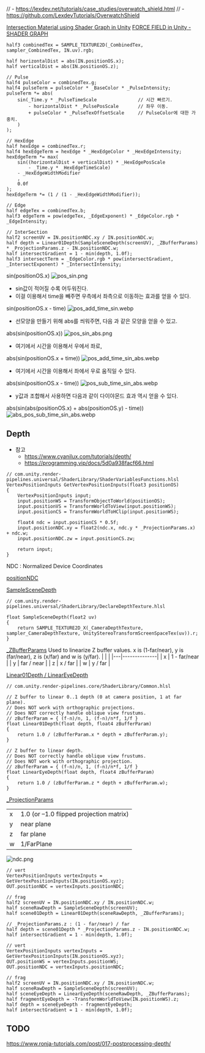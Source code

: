 // - https://lexdev.net/tutorials/case_studies/overwatch_shield.html
// - https://github.com/LexdevTutorials/OverwatchShield

[Intersection Material using Shader Graph in Unity](https://www.youtube.com/watch?v=ayd8L6ZyCvw)
[FORCE FIELD in Unity - SHADER GRAPH](https://www.youtube.com/watch?v=NiOGWZXBg4Y)


``` hlsl
half3 combinedTex = SAMPLE_TEXTURE2D(_CombinedTex, sampler_CombinedTex, IN.uv).rgb;

half horizontalDist = abs(IN.positionOS.x);
half verticalDist = abs(IN.positionOS.z);

// Pulse
half4 pulseColor = combinedTex.g;
half4 pulseTerm = pulseColor * _BaseColor * _PulseIntensity;
pulseTerm *= abs(
    sin(_Time.y * _PulseTimeScale               // 시간 빠르기.
        - horizontalDist * _PulsePosScale       // 좌우 이동.
        + pulseColor * _PulseTexOffsetScale     // PulseColor에 대한 가중치.
    )
);

// HexEdge
half hexEdge = combinedTex.r;
half4 hexEdgeTerm = hexEdge * _HexEdgeColor * _HexEdgeIntensity;
hexEdgeTerm *= max(
    sin((horizontalDist + verticalDist) * _HexEdgePosScale
        - _Time.y * _HexEdgeTimeScale)
    - _HexEdgeWidthModifier
    ,
    0.0f
);
hexEdgeTerm *= (1 / (1 - _HexEdgeWidthModifier));

// Edge
half edgeTex = combinedTex.b;
half3 edgeTerm = pow(edgeTex, _EdgeExponent) * _EdgeColor.rgb * _EdgeIntensity;

// InterSection
half2 screenUV = IN.positionNDC.xy / IN.positionNDC.w;
half depth = Linear01Depth(SampleSceneDepth(screenUV), _ZBufferParams) * _ProjectionParams.z - IN.positionNDC.w;
half intersectGradient = 1 - min(depth, 1.0f);
half3 intersectTerm = _EdgeColor.rgb * pow(intersectGradient, _IntersectExponent) * _IntersectIntensity;

```

sin(positionOS.x)
    ![pos_sin.png](./doc_res/pos_sin.png)

- sin값이 적어질 수록 어두워진다.
- 이걸 이용해서 time을 빼주면 우측에서 좌측으로 이동하는 효과를 얻을 수 있다.

sin(positionOS.x - time)
    ![pos_add_time_sin.webp](./doc_res/pos_add_time_sin.webp)

- 선모양을 만들기 위해 abs를 씌워주면, 다음 과 같은 모양을 얻을 수 있고.

abs(sin(positionOS.x))
    ![pos_sin_abs.png](./doc_res/pos_sin_abs.png)

- 여기에서 시간을 이용해서 우에서 좌로,

abs(sin(positionOS.x + time))
    ![pos_add_time_sin_abs.webp](./doc_res/pos_add_time_sin_abs.webp)

- 여기에서 시간을 이용해서 좌에서 우로 움직일 수 있다.

abs(sin(positionOS.x - time))
    ![pos_sub_time_sin_abs.webp](./doc_res/pos_sub_time_sin_abs.webp)

- y값과 조합해서 사용하면 다음과 같이 다이야몬드 효과 역시 얻을 수 있다.

abs(sin(abs(positionOS.x) + abs(positionOS.y) - time))
    ![abs_pos_sub_time_sin_abs.webp](./doc_res/abs_pos_sub_time_sin_abs.webp)

## Depth

- 참고
  - https://www.cyanilux.com/tutorials/depth/
  - https://programming.vip/docs/5d0a938facf66.html


``` hlsl
// com.unity.render-pipelines.universal/ShaderLibrary/ShaderVariablesFunctions.hlsl
VertexPositionInputs GetVertexPositionInputs(float3 positionOS)
{
    VertexPositionInputs input;
    input.positionWS = TransformObjectToWorld(positionOS);
    input.positionVS = TransformWorldToView(input.positionWS);
    input.positionCS = TransformWorldToHClip(input.positionWS);

    float4 ndc = input.positionCS * 0.5f;
    input.positionNDC.xy = float2(ndc.x, ndc.y * _ProjectionParams.x) + ndc.w;
    input.positionNDC.zw = input.positionCS.zw;

    return input;
}
```

NDC : Normalized Device Coordinates

[positionNDC](https://github.com/Unity-Technologies/Graphics/blob/master/com.unity.render-pipelines.universal/ShaderLibrary/ShaderVariablesFunctions.deprecated.hlsl)


[SampleSceneDepth](https://github.com/Unity-Technologies/Graphics/blob/master/com.unity.render-pipelines.universal/ShaderLibrary/DeclareDepthTexture.hlsl)

``` hlsl
// com.unity.render-pipelines.universal/ShaderLibrary/DeclareDepthTexture.hlsl

float SampleSceneDepth(float2 uv)
{
    return SAMPLE_TEXTURE2D_X(_CameraDepthTexture, sampler_CameraDepthTexture, UnityStereoTransformScreenSpaceTex(uv)).r;
}
```

[_ZBufferParams](https://docs.unity3d.com/Manual/SL-UnityShaderVariables.html)
Used to linearize Z buffer values. x is (1-far/near), y is (far/near), z is (x/far) and w is (y/far).
|   |              |
|---|--------------|
| x | 1 - far/near |
| y | far / near   |
| z | x / far      |
| w | y / far      |


[Linear01Depth / LinearEyeDepth](https://github.com/Unity-Technologies/Graphics/blob/master/com.unity.render-pipelines.core/ShaderLibrary/Common.hlsl)

``` hlsl
// com.unity.render-pipelines.core/ShaderLibrary/Common.hlsl

// Z buffer to linear 0..1 depth (0 at camera position, 1 at far plane).
// Does NOT work with orthographic projections.
// Does NOT correctly handle oblique view frustums.
// zBufferParam = { (f-n)/n, 1, (f-n)/n*f, 1/f }
float Linear01Depth(float depth, float4 zBufferParam)
{
    return 1.0 / (zBufferParam.x * depth + zBufferParam.y);
}

// Z buffer to linear depth.
// Does NOT correctly handle oblique view frustums.
// Does NOT work with orthographic projection.
// zBufferParam = { (f-n)/n, 1, (f-n)/n*f, 1/f }
float LinearEyeDepth(float depth, float4 zBufferParam)
{
    return 1.0 / (zBufferParam.z * depth + zBufferParam.w);
}
```

[_ProjectionParams](https://docs.unity3d.com/Manual/SL-UnityShaderVariables.html)

|   |                                         |
|---|-----------------------------------------|
| x | 1.0 (or –1.0 flipped projection matrix) |
| y | near plane                              |
| z | far plane                               |
| w | 1/FarPlane                              |

![ndc.png](./doc_res/ndc.png)

``` hlsl
// vert
VertexPositionInputs vertexInputs = GetVertexPositionInputs(IN.positionOS.xyz);
OUT.positionNDC = vertexInputs.positionNDC;

// frag
half2 screenUV = IN.positionNDC.xy / IN.positionNDC.w;
half sceneRawDepth = SampleSceneDepth(screenUV);
half scene01Depth = Linear01Depth(sceneRawDepth, _ZBufferParams);

// _ProjectionParams.z : (1 - far/near) / far 
half depth = scene01Depth * _ProjectionParams.z - IN.positionNDC.w;
half intersectGradient = 1 - min(depth, 1.0f);
```


``` hlsl
// vert
VertexPositionInputs vertexInputs = GetVertexPositionInputs(IN.positionOS.xyz);
OUT.positionWS = vertexInputs.positionWS;
OUT.positionNDC = vertexInputs.positionNDC;

// frag
half2 screenUV = IN.positionNDC.xy / IN.positionNDC.w;
half sceneRawDepth = SampleSceneDepth(screenUV);
half sceneEyeDepth = LinearEyeDepth(sceneRawDepth, _ZBufferParams);
half fragmentEyeDepth = -TransformWorldToView(IN.positionWS).z;
half depth = sceneEyeDepth - fragmentEyeDepth;
half intersectGradient = 1 - min(depth, 1.0f);
```


## TODO
https://www.ronja-tutorials.com/post/017-postprocessing-depth/